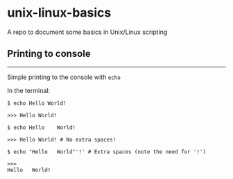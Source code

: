 # unix-linux-basics
A repo to document some basics in Unix/Linux scripting 

## Printing to console

---

Simple printing to the console with ```echo```

In the terminal:
```shell
$ echo Hello World!

>>> Hello World!
```

```shell
$ echo Hello    World!

>>> Hello World! # No extra spaces!
```

```shell
$ echo "Hello   World"'!' # Extra spaces (note the need for '!')

>>>
Hello   World!
```